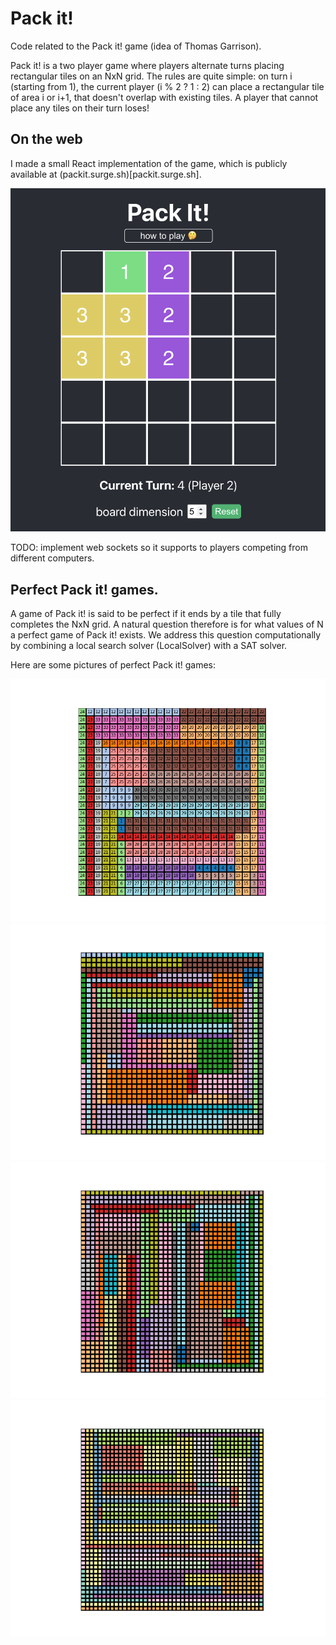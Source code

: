 # Pack it!

Code related to the Pack it! game (idea of Thomas Garrison).

Pack it! is a two player game where players alternate turns placing rectangular tiles on an NxN grid. The rules are quite simple: on turn i (starting from 1), the current player (i % 2 ? 1 : 2) can place a rectangular tile of area i or i+1, that doesn't overlap with existing tiles. A player that cannot place any tiles on their turn loses!

## On the web 

I made a small React implementation of the game, which is publicly available at (packit.surge.sh)[packit.surge.sh].

![Screenshot of the basic look of the game](./img/web-screenshot.png)

TODO: implement web sockets so it supports to players competing from different computers.


## Perfect Pack it! games.

A game of Pack it! is said to be perfect if it ends by a tile that fully completes the NxN grid.
A natural question therefore is for what values of N a perfect game of Pack it! exists.
We address this question computationally by combining a local search solver (LocalSolver) with a SAT solver.

Here are some pictures of perfect Pack it! games:

![Perfect game for N=24](./img/packit-24.png)
![Perfect game for N=36](./img/packit-36-2.png)
![Perfect game for N=40](./img/packit-40.png)
![Perfect game for N=44](./img/packit-44-2.png)
